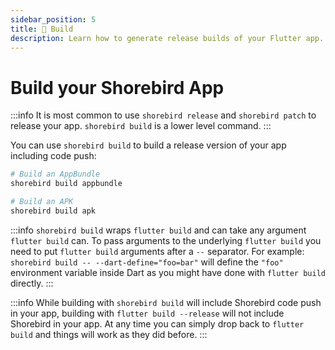```yaml
---
sidebar_position: 5
title: 🔨 Build
description: Learn how to generate release builds of your Flutter app.
---
```


# Build your Shorebird App

:::info
It is most common to use `shorebird release` and `shorebird patch` to release
your app.  `shorebird build` is a lower level command.
:::

You can use `shorebird build` to build a release version of your app including
code push:

```sh
# Build an AppBundle
shorebird build appbundle

# Build an APK
shorebird build apk
```

:::info
`shorebird build` wraps `flutter build` and can take any argument
`flutter build` can. To pass arguments to the underlying `flutter build` you
need to put `flutter build` arguments after a `--` separator. For example:
`shorebird build -- --dart-define="foo=bar"` will define the `"foo"` environment
variable inside Dart as you might have done with `flutter build` directly.
:::

:::info
While building with `shorebird build` will include Shorebird code push in your
app, building with `flutter build --release` will not include Shorebird in your
app. At any time you can simply drop back to `flutter build` and things will
work as they did before.
:::
